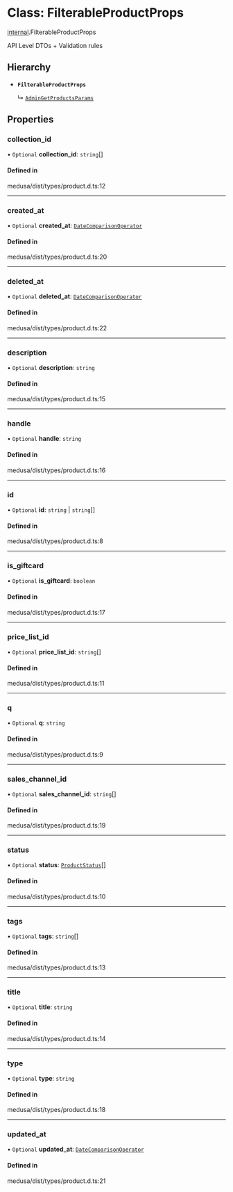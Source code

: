 # Class: FilterableProductProps

[internal](../modules/internal-16.md).FilterableProductProps

API Level DTOs + Validation rules

## Hierarchy

- **`FilterableProductProps`**

  ↳ [`AdminGetProductsParams`](internal-16.AdminGetProductsParams.md)

## Properties

### collection\_id

• `Optional` **collection\_id**: `string`[]

#### Defined in

medusa/dist/types/product.d.ts:12

___

### created\_at

• `Optional` **created\_at**: [`DateComparisonOperator`](internal-2.DateComparisonOperator.md)

#### Defined in

medusa/dist/types/product.d.ts:20

___

### deleted\_at

• `Optional` **deleted\_at**: [`DateComparisonOperator`](internal-2.DateComparisonOperator.md)

#### Defined in

medusa/dist/types/product.d.ts:22

___

### description

• `Optional` **description**: `string`

#### Defined in

medusa/dist/types/product.d.ts:15

___

### handle

• `Optional` **handle**: `string`

#### Defined in

medusa/dist/types/product.d.ts:16

___

### id

• `Optional` **id**: `string` \| `string`[]

#### Defined in

medusa/dist/types/product.d.ts:8

___

### is\_giftcard

• `Optional` **is\_giftcard**: `boolean`

#### Defined in

medusa/dist/types/product.d.ts:17

___

### price\_list\_id

• `Optional` **price\_list\_id**: `string`[]

#### Defined in

medusa/dist/types/product.d.ts:11

___

### q

• `Optional` **q**: `string`

#### Defined in

medusa/dist/types/product.d.ts:9

___

### sales\_channel\_id

• `Optional` **sales\_channel\_id**: `string`[]

#### Defined in

medusa/dist/types/product.d.ts:19

___

### status

• `Optional` **status**: [`ProductStatus`](../enums/internal.ProductStatus.md)[]

#### Defined in

medusa/dist/types/product.d.ts:10

___

### tags

• `Optional` **tags**: `string`[]

#### Defined in

medusa/dist/types/product.d.ts:13

___

### title

• `Optional` **title**: `string`

#### Defined in

medusa/dist/types/product.d.ts:14

___

### type

• `Optional` **type**: `string`

#### Defined in

medusa/dist/types/product.d.ts:18

___

### updated\_at

• `Optional` **updated\_at**: [`DateComparisonOperator`](internal-2.DateComparisonOperator.md)

#### Defined in

medusa/dist/types/product.d.ts:21
